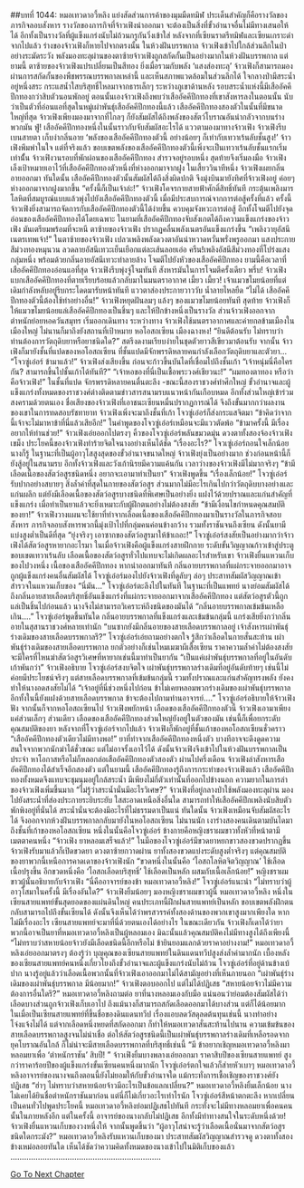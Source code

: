 ##บทที่ 1044: หมอเทวดาอวี้หลิง
แย่งสัดส่วนการค้าของมุมมืดทมิฬ ประเด็นสำคัญก็คือรางวัลของภารกิจลอบสังหาร
รางวัลของภารกิจที่จ้าวเฟิงนำออกมา จะต้องเป็นสิ่งที่ขั้วอำนาจอื่นไม่มีทางเสนอให้ได้ อีกทั้งเป็นรางวัลที่ผู้แข็งแกร่งนับไม่ถ้วนกรูกันวิ่งเข้าใส่
หลังจากที่เซียนราตรีทมิฬและเซียนเกราะดำจากไปแล้ว ร่างของจ้าวเฟิงก็หายไปจากตรงนั้น
ในห้วงฝันบรรพกาล จ้าวเฟิงเข้าไปใกล้ส่วนลึกในป่าอย่างระมัดระวัง
พลังมองทะลุผ่านของตาซ้ายจ้าวเฟิงถูกสกัดกั้นเป็นอย่างมากในห้วงฝันบรรพกาล
แต่ยามนี้ ตาซ้ายของจ้าวเฟิงแปรเปลี่ยนเป็นสีทอง ยิ่งเมื่อรวมกับพลัง ‘แสงส่องทะลุ’ จ้าวเฟิงก็สามารถมองผ่านการสกัดกั้นของพืชพรรณบรรพกาลเหล่านี้ และเห็นสภาพแวดล้อมในส่วนลึกได้
ใจกลางป่ามีสระน้ำอยู่หนึ่งสระ กระแสน้ำใสบริสุทธิ์ไหลมาจากธารเล็กๆ ระหว่างภูเขาด้านหลัง
รอบสระน้ำแห่งนี้มีเสืออัคคีปีกทองกว่าสิบตัวนอนพักอยู่
ตอนนั้นเองจ้าวเฟิงถึงพบว่าเสืออัคคีปีกทองที่เขาสังหารลงในตอนนั้น นับว่าเป็นตัวที่อ่อนแอที่สุดในหมู่เผ่าพันธุ์เสืออัคคีปีกทองนี้แล้ว
เสืออัคคีปีกทองสองตัวในนั้นที่มีขนาดใหญ่ที่สุด จ้าวเฟิงเพียงมองมาจากที่ไกลๆ ก็ยังสัมผัสได้ถึงพลังของสัตว์โบราณอันน่ากลัวจากบนร่างพวกมัน
ฟู่!
เสืออัคคีปีกทองหนึ่งในนั้นราวกับจับสัมผัสอะไรได้ แววตามองมาทางจ้าวเฟิง
จ้าวเฟิงรีบเบนสายตา เก็บงำกลิ่นอาย
‘พลังของเสืออัคคีปีกทองตัวนี้ อย่างน้อยๆ ก็เท่ากับเทวาเร้นลับชั้นสูง!’
จ้าวเฟิงพึมพำในใจ
แต่ที่จริงแล้ว ขอบเขตพลังของเสืออัคคีปีกทองตัวนี้เพิ่งจะเป็นเทวาเร้นลับชั้นแรกเริ่มเท่านั้้น
จ้าวเฟิงวนรอบที่พักผ่อนของเสืออัคคีปีกทอง สำรวจอยู่รอบหนึ่ง สุดท้ายจึงเริ่มลงมือ
จ้าวเฟิงเล็งเป้าหมายเอาไว้ที่เสืออัคคีปีกทองตัวหนึ่งที่ห่างออกมาจากฝูง
ในเสี้ยววินาทีหนึ่ง จ้าวเฟิงเผยกลิ่นอายออกมา
ทันใดนั้น เสืออัคคีปีกทองตัวนั้นสัมผัสได้ถึงสิ่งผิดปกติ จึงมุ่งบินมายังทิศที่จ้าวเฟิงอยู่ ค่อยๆ ห่างออกมาจากฝูงมากขึ้น
“ครั้งนี้ก็เป็นเจ้าล่ะ!”
จ้าวเฟิงโคจรกายสายฟ้าศักดิ์สิทธิ์ทันที กระตุ้นเพลิงมารโลหิตที่สมบูรณ์แบบแล้วพุ่งไปยังเสืออัคคีปีกทองตัวนี้
เมื่อมีประสบการณ์จากการต่อสู้ครั้งที่แล้ว ครั้งนี้จ้าวเฟิงยิ่งสามารถจัดการกับเสืออัคคีปีกทองตัวนี้ได้ง่ายขึ้น ควบคุมจังหวะการต่อสู้ อีกทั้งโจมตีไปยังจุดอ่อนของเสืออัคคีปีกทองได้โดยเฉพาะ
ในยามที่เสืออัคคีปีกทองจับสังเกตได้ถึงความแข็งแกร่งของจ้าวเฟิง มันเตรียมพร้อมที่จะหนี ตาซ้ายของจ้าวเฟิง ปรากฏคลื่นพลังเนตรอันแข็งแกร่งขึ้น
“เพลิงวายุอัสนีเนตรเทพเจ้า!”
ในตาซ้ายของจ้าวเฟิง เปลวเพลิงพลังดวงตาอันน่าหวาดหวั่นพรั่งพรูออกมา แสงประกายสีม่วงทองหมุนวน ลวดลายอัสนีเทวะเย็นเยือกแต่ละเส้นลอยเอ่อ
ครืน!เพลิงอัสนีสีม่วงทองที่โปร่งแสงกลุ่มหนึ่ง พร้อมด้วยกลิ่นอายอัสนีเทวะทำลายล้าง โจมตีไปยังหัวของเสืออัคคีปีกทอง
ยามนี้คือเวลาที่เสืออัคคีปีกทองอ่อนแอที่สุด จ้าวเฟิงรีบพุ่งจู่โจมทันที สังหารมันในการโจมตีครั้งเดียว
พรึ่บ!
จ้าวเฟิงแบกเสืออัคคีปีกทองที่ตายเรียบร้อยแล้วกลับมาในมนตราอากาศ
เมี้ยว เมี้ยว!
เจ้าแมวขโมยน้อยที่แต่เดิมกำลังหลับอยู่รีบกระโดดมารับหน้าทันที แววตาส่องประกายวาววับ น้ำลายไหลยืด
“ไม่ได้ เสืออัคคีปีกทองตัวนี้ต้องใช้ทำอย่างอื่น!”
จ้าวเฟิงหยุดฝันลมๆ แล้งๆ ของแมวขโมยน้อยทันที
สุดท้าย จ้าวเฟิงก็ให้แมวขโมยน้อยแล่เสืออัคคีปีกทองเป็นชิ้นๆ และให้ปีกข้างหนึ่งเป็นรางวัล
ส่วนจ้าวเฟิงออกจากตำหนักย่อยหอควันสมุทร เริ่มออกเดินทาง
ระหว่างทาง จ้าวเฟิงใช้มนตราอากาศและค่ายกลข้ามเมืองในเมืองใหญ่ ไม่นานก็มาถึงยังสถานที่เป้าหมาย
หอโอสถเซียน เมืองฉางหง!
“ยินดีต้อนรับ ไม่ทราบว่าท่านต้องการวัตถุดิบยาหรือยาชนิดใด?”
สตรีงดงามเรียบง่ายในชุดตัวยาวสีเขียวมาต้อนรับ
จากนั้น จ้าวเฟิงก็มายังชั้นที่แปดของหอโอสถเซียน
ที่ชั้นแปดมีจักพรรดิหลายคนกำลังเลือกวัตถุดิบยาและตัวยา...
“โจวซู่เอ๋อร์ ข้ามาแล้ว!”
จ้าวเฟิงส่งเสียงขึ้น ก่อนจะก้าวขึ้นบันไดที่เชื่อมไปถึงชั้นเก้า
“เจ้าหนุ่มนี่คือใครกัน? สามารถขึ้นไปชั้นเก้าได้ทันที?”
“เจ้าหอของที่นี่เป็นเชื้อพระวงศ์เชียวนะ!”
“ผมทองตาทอง หรือว่าคือจ้าวเฟิง!”
ในชั้นที่แปด จักรพรรดิหลายคนตื่นตะลึง
-ขณะนี้สองราชวงศ์ทำศึกใหญ่ ขั้วอำนาจและผู้แข็งแกร่งทั้งหมดของราชวงศ์ต่างติดตามข่าวสารสนามรบแนวหน้ากันเกือบหมด อีกทั้งส่วนใหญ่เข้าร่วมสงครามด้วยตนเอง
ชื่อเสียงของจ้าวเฟิงที่เอาชนะเซียนหมื่นปรากฏการณ์ได้ จึงถึงขั้นมากกว่าผลงานของเขาในการทดสอบรัชทายาท
จ้าวเฟิงเพิ่งจะมาถึงชั้นที่เก้า โจวซู่เอ๋อร์ก็ส่งกระแสจิตมา
“ข้าคิดว่าจากนี้เจ้าจะไม่มาหาข้าที่นี่แล้วเสียอีก!”
ในคำพูดของโจวซู่เอ๋อร์เหมือนจะมีแววตัดพ้อ
“ข้ามาครั้งนี้ มีเรื่องอยากให้ท่านช่วย!”
จ้าวเฟิงเอ่ยออกไปตรงๆ
คิ้วของโจวซู่เอ๋อร์พลันขมวดมุ่น ดวงตาทั้งสองจ้องจ้าวเฟิงเขม็ง ประโยคนี้ของจ้าวเฟิงทำร้ายจิตใจนางอย่างเห็นได้ชัด
“เรื่องอะไร?”
โจวเซู่เอ๋อร์ถอนใจเล็กน้อย
นางก็รู้ ในฐานะที่เป็นผู้อาวุโสสูงสุดของขั้วอำนาจขนาดใหญ่ จ้าวเฟิงยุ่งเป็นอย่างมาก ช่วงก่อนหน้านี้ก็ยังสู้อยู่ในสนามรบ
อีกทั้งจ้าวเฟิงและวังเก้านิรยมีความแค้นกัน เวลาว่างของจ้าวเฟิงมีไม่มากจริงๆ
“ข้ามีเลือดเนื้อของสัตว์อสูรชนิดหนึ่ง อยากจะเอามาทำเป็นยา”
จ้าวเฟิงพูดขึ้น
“เรื่องเล็กน้อย!”
โจวซู่เอ๋อร์รับปากอย่างสบายๆ
สิ่งล้ำค่าที่สุดในกายของสัตว์อสูร ส่วนมากไม่มีอะไรเกินไปกว่าวัตถุดิบบางอย่างและแก่นผลึก
แต่ยังมีเลือดเนื้อของสัตว์อสูรบางชนิดที่พิเศษเป็นอย่างยิ่ง แฝงไว้ด้วยปราณและแก่นสำคัญที่แข็งแกร่ง เมื่อทำเป็นยาแล้วจะยิ่งเหมาะกับผู้ฝึกตนอย่างไม่ต้องสงสัย
“ข้ามีเงื่อนไขกำหนดคุณสมบัติของยา!”
จ้าวเฟิงวางแผนจะใช้ยาที่ทำจากเลือดเนื้อของเสืออัคคีปีกทองมาเป็นรางวัลในภารกิจสอบสังหาร
ภารกิจลอบสังหารพวกนี้มุ่งเป้าไปที่กลุ่มคนค่อนข้างกว้าง รวมทั้งราชันจนถึงเซียน ดังนั้นยามีแบ่งสูงต่ำเป็นดีที่สุด
“ยุ่งจริงๆ เอาซากของสัตว์อสูรมาให้ข้าเถอะ!”
โจวซู่เอ๋อร์สงสัยเป็นอย่างมากว่าจ้าวเฟิงได้สัตว์อสูรหายากอะไรมา
ในเมื่อจ้าวเฟิงคือผู้แข็งแกร่งสายฝึกกาย ระดับขั้นวิญญาณก้าวเข้าสู่ประตูขอบเขตเทวาเร้นลับ เลือดเนื้อของสัตว์อสูรทั่วไปแทบจะไม่เกิดผลอะไรสำหรับเขา
จ้าวเฟิงยื่นแหวนเก็บของไปวงหนึ่ง
เนื้อของเสืออัคคีปีกทอง หากนำออกมาทันที กลิ่นอายบรรพกาลที่แผ่กระจายออกมาอาจถูกผู้แข็งแกร่งคนอื่นสัมผัสได้
โจวซู่เอ๋อร์มองไปยังจ้าวเฟิงที่ดูลับๆ ล่อๆ ประสาทสัมผัสวิญญาณเข้าสำรวจในแหวนเก็บของ
“นี่มัน…”
โจวซู่เอ๋อร์ตะลึงไปในทันที
ในฐานะที่เป็นแพทย์ นางย่อมสัมผัสได้ถึงกลิ่นอายสายเลือดบริสุทธิ์อันแข็งแกร่งที่แผ่กระจายออกมาจากเสืออัคคีปีกทอง
แต่สัตว์อสูรตัวนี้ถูกแล่เป็นชิ้นไปก่อนแล้ว นางจึงไม่สามารถวิเคราะห์ถึงชนิดของมันได้
“กลิ่นอายบรรพกาลเข้มข้นเหลือเกิน….”
โจวซู่เอ๋อร์พูดขึ้นทันใด
กลิ่นอายบรรพกาลที่แข็งแกร่งและเข้มข้นกลุ่มนี้ แกร่งเสียยิ่งกว่ากลิ่นอายในสุสานราชวงศ์หลายเท่านัก
“บนซากยังมีกลิ่นอายของสายเลือดบรรพกาลอยู่ เจ้าสังหารเผ่าพันธุ์ร่างเดิมของสายเลือดบรรพกาลรึ?”
โจวซู่เอ๋อร์เอ่ยถามอย่างตกใจ รู้สึกว่าเลือดในกายสั่นสะท้าน
เผ่าพันธุ์ร่างเดิมของสายเลือดบรรพกาล ยกตัวอย่างก็เช่นไหมเมฆาผีเสื้อเซียน ราคาความล้ำค่าไม่ต้องสงสัย จะมีใครที่ไหนฆ่าสัตว์อสูรวิเศษที่หายากเช่นนี้มาทำเป็นยากัน
“เป็นแค่เผ่าพันธุ์บรรพกาลที่อยู่ในอันดับเก้าพันกว่า”
จ้าวเฟิงอธิบาย
โจวซู่เอ๋อร์สงบจิตใจ เผ่าพันธุ์บรรพกาลร่างเดิมที่อยู่อันดับท้ายๆ เช่นนี้ไม่ค่อยมีประโยชน์จริงๆ แต่สายเลือดบรรพกาลที่เข้มข้นกลุ่มนี้ รวมทั้งปราณและแก่นสำคัญทรงพลัง ยังคงทำให้นางอดสงสัยไม่ได้
“เจ้าอยู่ที่นี่ช่วงหนึ่งไปก่อน ข้าไม่เคยหลอมพวกร่างเดิมของเผ่าพันธุ์บรรพกาล อีกทั้งในนี้ยังแฝงด้วยสายเลือดบรรพกาล ข้าจะต้องไปถามท่านอาจารย์….”
โจวซู่เอ๋อร์อธิบายให้จ้าวเฟิงฟัง จากนั้นก็จากหอโอสถเซียนไป
จ้าวเฟิงพยักหน้า เลือดของเสืออัคคีปีกทองตัวนี้ จ้าวเฟิงเอามาเพียงแค่ส่วนเล็กๆ ส่วนเดียว เลือดของเสืออัคคีปีกทองส่วนใหญ่ยังอยู่ในตัวของมัน เช่นนี้ก็เพื่อยกระดับคุณสมบัติของยา
หลังจากที่โจวซู่เอ๋อร์จากไปแล้ว จ้าวเฟิงก็พักอยู่ที่ชั้นเก้าของหอโอสถเซียนชั่วคราว
“เสืออัคคีปีกทองตัวเดียวไม่มีทางพอ!”
ยาที่ทำจากเสืออัคคีปีกทองหนึ่งตัว บางทีอาจจะดึงดูดความสนใจจากพวกนักฆ่าได้ชั่วขณะ แต่ไม่อาจรั้งเอาไว้ได้
ดังนั้นจ้าวเฟิงจึงเข้าไปในห้วงฝันบรรพกาลเป็นประจำ หาโอกาสหรือไม่ก็หลอกล่อเสืออัคคีปีกทองตัวสองตัว
ผ่านไปครึ่งเดือน
จ้าวเฟิงล่าสังหารเสืออัคคีปีกทองได้สำเร็จอีกสองตัว
แต่ในยามนี้ เสืออัคคีปีกทองรู้ถึงการกระทำของจ้าวเฟิงแล้ว เสืออัคคีปีกทองทั้งหมดจึงแทบจะชุมนุมอยู่ใกล้สระน้ำ มีเพียงไม่กี่ตัวเท่านั้นที่ออกไปข้างนอก ความยากในการล่าของจ้าวเฟิงเพิ่มขึ้นมาก
“ไม่รู้ว่าสระน้ำนั่นมีอะไรวิเศษ?”
จ้าวเฟิงที่อยู่กลางป่าใช้พลังมองทะลุผ่าน มองไปยังสระน้ำที่ส่องประกายระยิบระยับ ใสสะอาดเหนือสิ่งอื่นใด
สามารถทำให้เสืออัคคีปีกเพลิงนับสิบตัวพักพิงอยู่ที่นั่นได้ สระน้ำนั่นจะต้องมีอะไรที่ไม่ธรรมดาเป็นแน่
ทันใดนั้น จ้าวเฟิงเหมือนจับสัมผัสอะไรได้ จึงออกจากห้วงฝันบรรพกาลกลับมายังในหอโอสถเซียน
ไม่นานนัก เงาร่างสองคนเดินตามบันไดมาถึงชั้นที่เก้าของหอโอสถเซียน
หนึ่งในนั้นคือโจวซู่เอ๋อร์ ข้างกายคือหญิงชราผมขาวทั้งหัวที่หน้าตามีเมตตาคนหนึ่ง
“จ้าวเฟิง ยาหลอมเสร็จแล้ว!”
ในมือของโจวซู่เอ๋อร์มีขวดยาหยกขาวสองขวดปรากฏขึ้น
จ้าวเฟิงรับมาแล้วก็เปิดขวดยา ดวงตาซ้ายกวาดผ่าน
ยาทั้งสองขวดแบ่งระดับสูงต่ำจริงๆ แต่คุณสมบัติของยาพวกนี้เหนือการคาดเดาของจ้าวเฟิงนัก
“ขวดหนึ่งในนั้นคือ ‘โอสถโลหิตจิตวิญญาณ’ ใช้เลือดเนื้อปรุงขึ้น อีกขวดหนึ่งคือ ‘โอสถเลือดบริสุทธิ์’ ใช้เลือดเป็นหลัก ผสมกับเนื้อเล็กน้อย!”
หญิงชราผมขาวผู้นั้นอธิบายกับจ้าวเฟิง
“นี่คืออาจารย์ของข้า หมอเทวดาอวี้หลิง!”
โจวซู่เอ๋อร์แนะนำ
“ไม่ทราบว่าผู้อาวุโสมาในครั้งนี้ มีเรื่องอันใด?”
จ้าวเฟิงยิ้มน้อยๆ มองหญิงชราผมขาวผู้นี้
หมอเทวดาอวี้หลิง หนึ่งในเซียนสายแพทย์ขั้นสุดยอดของแผ่นดินใหญ่ คนประเภทนี้ฝึกฝนสายแพทย์เป็นหลัก ขอบเขตพลังฝึกตนกลับสามารถไปถึงขั้นเซียนได้ ดังนั้นจึงเห็นได้ว่าพรสวรรค์ทั้งสองด้านของพวกเขาสูงมากเพียงใด
หากไม่มีเรื่องอะไร เซียนสายแพทย์จะมาที่นี่ด้วยตนเองได้อย่างไร
ในขณะเดียวกัน จ้าวเฟิงก็เดาได้ว่ายาพวกนี้อาจเป็นยาที่หมอเทวดาอวี้หลิงเป็นผู้หลอมเอง มิฉะนั้นแล้วคุณสมบัติคงไม่มีทางสูงได้ถึงเพียงนี้
“ไม่ทราบว่าสหายน้อยจ้าวยังมีเลือดชนิดนี้อีกหรือไม่ ข้ายินยอมแลกด้วยราคาอย่างงาม!”
หมอเทวดาอวี้หลิงเอ่ยออกมาตรงๆ
ต้องรู้ว่า บุญคุณของเซียนสายแพทย์ในดินแดนทวีปสูงส่งล้ำค่ามากนัก
เบื้องหลังของเซียนสายแพทย์คนหนึ่งเกี่ยวโยงถึงขั้วอำนาจและผู้แข็งแกร่งนับไม่ถ้วน
โจวซู่เอ๋อร์ที่อยู่ด้านข้างเบ้ปาก นางรู้อยู่แล้วว่าเลือดเนื้อพวกนั้นที่จ้าวเฟิงเอาออกมาไม่ได้สามัญอย่างที่เห็นภายนอก
“เผ่าพันธุ์ร่างเดิมของเผ่าพันธุ์บรรพกาล มีน้อยมาก!”
จ้าวเฟิงตอบออกไป แต่ไม่ได้ปฏิเสธ
“สหายน้อยจ้าวไม่มีความต้องการอื่นใดรึ?”
หมอเทวดาอวี้หลิงถามต่อ
ยาที่นางหลอมเองกับมือ แน่นอนว่าย่อมต้องสัมผัสได้ว่าเลือดบางส่วนถูกจ้าวเฟิงเก็บเอาไป
ถึงแม้นางก็สามารถสกัดเลือดออกมาได้บางส่วน แต่ก็ได้น้อยมาก ในเมื่อเป็นเซียนสายแพทย์ที่ขึ้นชื่อของดินแดนทวีป เรื่องแอบลดวัสดุลดต้นทุนเช่นนี้ นางทำอย่างโจ่งแจ้งไม่ได้
แต่จากเลือดหนึ่งหยดที่สกัดออกมา ก็ทำให้หมอเทวดาสั่นสะท้านไปนาน
ความเข้มข้นของสายเลือดบรรพกาลสูงจนไม่น่าเชื่อ ต่อให้สัตว์อสูรชนิดนี้เป็นเผ่าพันธุ์บรรพกาลร่างเดิมที่เหลือรอดจากยุคโบราณอันใกล้ ก็ไม่น่าจะมีสายเลือดบรรพกาลที่บริสุทธิ์เช่นนี้
“มี ข้าอยากเชิญหมอเทวดาอวี้หลิงมาหลอมยาเพื่อ ‘ตำหนักราชัน’ สิบปี! ”
จ้าวเฟิงยิ้มบางพลางเอ่ยออกมา
ราคาสิบปีของเซียนสายแพทย์ สูงกว่าราคาร้อยปีของผู้แข็งแกร่งขั้นเซียนคนหนึ่งมากนัก
โจวซู่เอ๋อร์ตกใจแล้วก็ส่ายหัวเบาๆ หมอเทวดาอวี้หลิงอาจารย์ของนางจนถึงตอนนี้ยังไม่ยอมให้กับขั้วอำนาจใด แม้กระทั่งการเชื้อเชิญของราชวงศ์ยังปฏิเสธ
“ฮ่าๆ ไม่ทราบว่าสหายน้อยจ้าวมีอะไรเป็นข้อแลกเปลี่ยน?”
หมอเทวดาอวี้หลิงยิ้มเล็กน้อย
นางไม่เคยได้ยินชื่อตำหนักราชันมาก่อน แต่นี่ก็ไม่เกี่ยวอะไรเท่าไรนัก
โจวซู่เอ๋อร์สีหน้าตกตะลึง หากเปลี่ยนเป็นคนทั่วไปพูดประโยคนี้ หมอเทวดาอวี้หลิงย่อมปฏิเสธไปทันที กระทั่งจะไม่มีทางหลอมยาเพื่อคนคนนั้นในภายหลังอีก
แต่ในครั้งนี้ อาจารย์ของนางกลับไม่ปฏิเสธ อีกทั้งมีท่าทางสนใจในระดับหนึ่งด้วย!
จ้าวเฟิงยื่นแหวนเก็บของวงหนึ่งให้ จากนั้นพูดขึ้นว่า “ผู้อาวุโสน่าจะรู้ว่าเลือดเนื้อนั่นมาจากสัตว์อสูรชนิดใดกระมัง?”
หมอเทวดาอวี้หลิงรับแหวนเก็บของมา ประสาทสัมผัสวิญญาณสำรวจดู ดวงตาทั้งสองข้างเหม่อลอยทันใด เห็นได้ชัดว่าความคิดทั้งหมดของนางเข้าไปในมิติเก็บของแล้ว
…………………………………………………………


[Go To Next Chapter]( ./282.md)